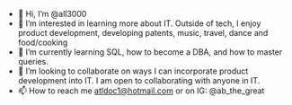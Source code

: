- 👋 Hi, I’m @all3000
- 👀 I’m interested in learning more about IT. Outside of tech, I enjoy product development, developing patents, music, travel, dance and food/cooking
- 🌱 I’m currently learning SQL, how to become a DBA, and how to master queries.
- 💞️ I’m looking to collaborate on ways I can incorporate product development into IT. I am open to collaborating with anyone in IT.
- 📫 How to reach me atldoc1@hotmail.com or on IG: @ab_the_great

<!---
all3000/all3000 is a ✨ special ✨ repository because its `README.md` (this file) appears on your GitHub profile.
You can click the Preview link to take a look at your changes.
--->
